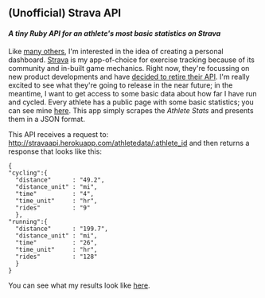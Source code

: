 ## (Unofficial) Strava API
#### _A tiny Ruby API for an athlete's most basic statistics on Strava_

Like [many others](https://github.com/chocolit/dashboard), I'm interested in the idea of creating a personal dashboard. [Strava](http://www.strava.com/) is my app-of-choice for exercise tracking because of its community and in-built game mechanics. Right now, they're focussing on new product developments and have [decided to retire their API](http://engineering.strava.com/strava-v1v2-api-retired/). I'm really excited to see what they're going to release in the near future; in the meantime, I want to get access to some basic data about how far I have run and cycled. Every athlete has a public page with some basic statistics; you can see mine [here](http://www.strava.com/athletes/577065). This app simply scrapes the *Athlete Stats* and presents them in a JSON format.

This API receives a request to: http://stravaapi.herokuapp.com/athletedata/:athlete_id and then returns a response that looks like this:

    {
    "cycling":{
      "distance"      : "49.2",
      "distance_unit" : "mi",
      "time"          : "4",
      "time_unit"     : "hr",
      "rides"         : "9"
      },
    "running":{
      "distance"      : "199.7",
      "distance_unit" : "mi",
      "time"          : "26",
      "time_unit"     : "hr",
      "rides"         : "128"
      }
    }

You can see what my results look like [here](http://stravaapi.herokuapp.com/athletedata/577065).
